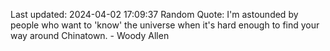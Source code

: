 Last updated: 2024-04-02 17:09:37
Random Quote: I'm astounded by people who want to 'know' the universe when it's hard enough to find your way around Chinatown. - Woody Allen